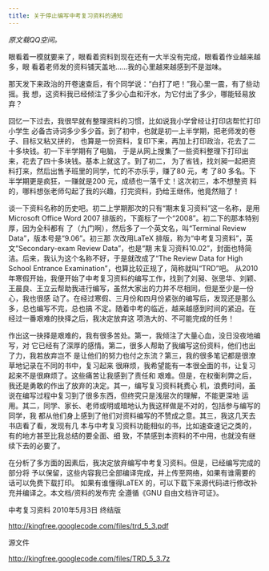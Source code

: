 ```yaml
---
title: 关于停止编写中考复习资料的通知
---
```


*原文载QQ空间。*

眼看着一模就要来了，眼看着资料到现在还有一大半没有完成，眼看着作业越来越多，眼
看着老师发的资料铺天盖地……我的心里越来越感到不是滋味。

那天发下来政治的开卷速查后，有个同学说：“白打了吧！”我心里一震，有了些动摇。我
想，这资料我已经倾注了多少心血和汗水，为它付出了多少，哪能轻易放弃？

回忆一下过去，我很早就有整理资料的习惯，比如说我小学曾经让打印店帮忙打印小学生
必备古诗词多少多少首。到了初中，也就是初一上半学期，把老师发的卷子、目标又粘又拼的，
也算是一份资料，复印下来，再加上打印政治，花去了二十多块钱。初一下半学期有了电脑，
于是从网上搜集了一些资料整理下打印出来，花去了四十多块钱。基本上就这了。到了初二，
为了省钱，找刘昶一起把资料打来，然后出售予班里的同学，忙的不亦乐乎，赚了80 元，考
了80 多名。下半学期更是疯狂，一赚就是200 元，成绩也一落千丈！这次初三，本不想整资
料的，哪料想张老师勾起了我的兴趣，打完资料，扔给王继伟，他竟然赔了！

谈一下资料名称的历史吧。初二上学期那次的只有“期末复习资料”这一名称，是用Microsoft
Office Word 2007 排版的，下面标了一个“2008”。初二下的那本特别厚，因为全科都有
了（九门啊），然后多了一个英文名，叫“Terminal Review Data”，版本号是“9.06”。初三那
次改用LaTeX 排版，称为“中考复习资料”，英文“Secondary-exam Review Data”，也是“期
末复习资料10.02”，封面也特简洁。后来，我认为这个名称不好，于是就改成了“The Review
Data for High School Entrance Examination”，也算比较正规了，简称就叫“TRD”吧。
从2010 年寒假开始，我便开始了中考复习资料的编写工作，找到了刘昶、张思华、刘颖、
王晨良、王立云帮助我进行编写，虽然大家出的力并不尽相同，但是至少是一份心，我也很感
动了。在经过寒假、三月份和四月份紧张的编写后，发现还是那么多，总也编写不完，总也搞
不定。随着中考的临近，越来越感到时间的紧迫。在经过一番艰难的抉择之后，我决定放弃这
项浩大的、不可能完成的任务！

作出这一抉择是艰难的，我有很多苦处。第一，我倾注了大量心血，没日没夜地编写，对
它已经有了深厚的感情。第二，很多人帮助了我编写这份资料，他们也出了力，我若放弃岂不
是让他们的努力也付之东流？第三，我的很多笔记都是很潦草地记录在不同的书中，复习起来
很麻烦，我希望能有一本很全面的书，让复习起来不是很麻烦了。这些痛苦让我感到了责任和
艰难。但是，在权衡利弊之后，我还是勇敢的作出了放弃的决定。其一，编写复习资料耗费心
机，浪费时间，虽说在编写过程中复习到了很多东西，但终究只是浅层次的理解，不能更深地
运用。其二，同学、家长、老师或明或暗地认为我这样做是不对的，包括参与编写的同学，我
都从他们身上感到了他们对资料编写的不赞成之意。其三，我这几天去书店看了看，发现有几
本与中考复习资料功能相似的书，比如速查速记之类的，有的地方甚至比我总结的要全面、细
致，不禁感到本资料的不中用，也就没有继续下去的必要了。

在分析了多方面的因素后，我决定放弃编写中考复习资料。但是，已经编写完成的部分将
予以保留，这些内容我已全部编译完成，并上传至网络，如果有谁需要的话可以免费下载打印。
如果有谁懂得LaTEX 的，可以下载下来源代码进行修改补充并编译之。本文档/资料的发布完
全遵循《GNU 自由文档许可证》。

 

 

中考复习资料 2010年5月3日 终结版

 <http://kingfree.googlecode.com/files/trd_5_3.pdf>

 

源文件

 <http://kingfree.googlecode.com/files/TRD_5_3.7z>